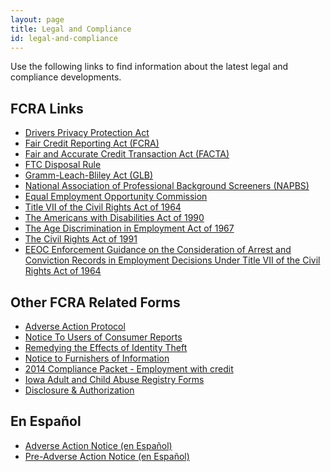 ```yaml
---
layout: page
title: Legal and Compliance
id: legal-and-compliance
---
```


Use the following links to find information about the latest legal and compliance developments.

## FCRA Links

- [Drivers Privacy Protection Act][1]
- [Fair Credit Reporting Act (FCRA)][2]
- [Fair and Accurate Credit Transaction Act (FACTA)][3]
- [FTC Disposal Rule][4]
- [Gramm-Leach-Bliley Act (GLB)][5]
- [National Association of Professional Background Screeners (NAPBS)][6]
- [Equal Employment Opportunity Commission][7]
- [Title VII of the Civil Rights Act of 1964][8]
- [The Americans with Disabilities Act of 1990][9]
- [The Age Discrimination in Employment Act of 1967][10]
- [The Civil Rights Act of 1991][11]
- [EEOC Enforcement Guidance on the Consideration of Arrest and Conviction Records in Employment Decisions Under Title VII of the Civil Rights Act of 1964][12]

[1]: http://www.accessreports.com/statutes/DPPA1.htm
[2]: http://www.ftc.gov/os/statutes/031224fcra.pdf
[3]: http://www.treasury.gov/offices/domestic-finance/financial-institution/cip/pdf/fact-act.pdf
[4]: http://www.ftc.gov/opa/2005/06/disposal.shtm
[5]: http://banking.senate.gov/conf/grmleach.htm
[6]: http://www.napbs.com
[7]: http://www.eeoc.gov/
[8]: http://www.eeoc.gov/policy/vii.html
[9]: http://www.eeoc.gov/policy/ada.html
[10]: http://www.eeoc.gov/policy/adea.html
[11]: http://www.eeoc.gov/policy/cra91.html
[12]: http://www.eeoc.gov/laws/guidance/arrest_conviction.cfm

## Other FCRA Related Forms

- [Adverse Action Protocol][13]
- [Notice To Users of Consumer Reports][14]
- [Remedying the Effects of Identity Theft][15]
- [Notice to Furnishers of Information][16]
- [2014 Compliance Packet - Employment with credit][17]
- [Iowa Adult and Child Abuse Registry Forms][18]
- [Disclosure &amp; Authorization][19]

[13]: /assets/files/fcra/protocol-for-adverse-action-2012.docx
[14]: /assets/files/fcra/notice-to-users-of-consumer-reports-2013.docx
[15]: /assets/files/fcra/remedying-the-effects-of-identity-theft-2013.docx
[16]: /assets/files/fcra/notice-to-furnishers-2013.docx
[17]: /assets/files/fcra/2015-compliance-packet-employment-with-credit.pdf
[18]: /assets/files/fcra/ia-adult-and-child-abuse-registry-forms.pdf
[19]: /assets/files/fcra/disclosure-and-authorization-nov-2015.doc

## En Español

- [Adverse Action Notice (en Español)][20]
- [Pre-Adverse Action Notice (en Español)][21]

[20]: /assets/files/fcra/adverse-action-notice-2015--spanish.doc
[21]: /assets/files/fcra/pre-adverse-action-notice-2015--spanish.doc

